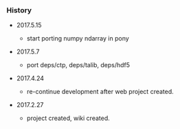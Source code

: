 ### History

* 2017.5.15
    - start porting numpy ndarray in pony

* 2017.5.7
    - port deps/ctp, deps/talib, deps/hdf5

* 2017.4.24
    - re-continue development after web project created.

* 2017.2.27
    - project created, wiki created.
